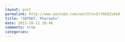 ```yaml
---
layout: post
permalink: http://www.youtube.com/watch?v=ErYAGQZs8e0
title: "SBTRKT, Pharaohs"
date: 2013-10-11 10:46
comments: true
categories: 
---
```

